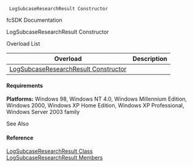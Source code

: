 ﻿     LogSubcaseResearchResult Constructor                                                   

fcSDK Documentation

LogSubcaseResearchResult Constructor

Overload List

| Overload | Description |
| --- | --- |
| [LogSubcaseResearchResult Constructor](FChoice.Toolkits.Clarify~FChoice.Toolkits.Clarify.Support.LogSubcaseResearchResult~_ctor().md) |   |

#### Requirements

**Platforms:** Windows 98, Windows NT 4.0, Windows Millennium Edition, Windows 2000, Windows XP Home Edition, Windows XP Professional, Windows Server 2003 family

See Also

#### Reference

[LogSubcaseResearchResult Class](FChoice.Toolkits.Clarify~FChoice.Toolkits.Clarify.Support.LogSubcaseResearchResult.md)  
[LogSubcaseResearchResult Members](FChoice.Toolkits.Clarify~FChoice.Toolkits.Clarify.Support.LogSubcaseResearchResult_members.md)